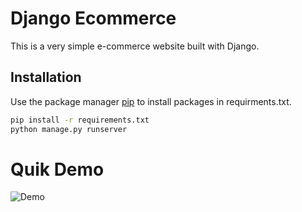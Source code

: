 # Django Ecommerce 

This is a very simple e-commerce website built with Django.

## Installation

Use the package manager [pip](https://pip.pypa.io/en/stable/) to install packages in requirments.txt.

```bash
pip install -r requirements.txt 
python manage.py runserver
```
# Quik Demo 
![Demo](https://user-images.githubusercontent.com/68337132/210933685-ec9714af-d35e-4d56-a870-8850591857a6.gif)
